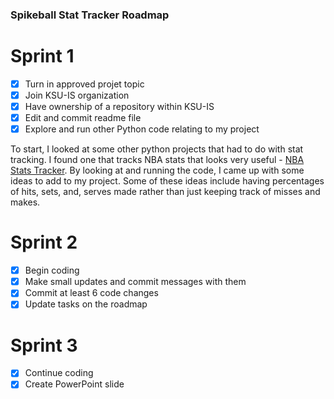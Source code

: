 ### Spikeball Stat Tracker Roadmap
# Sprint 1
- [x] Turn in approved projet topic
- [x] Join KSU-IS organization
- [x] Have ownership of a repository within KSU-IS
- [x] Edit and commit readme file
- [x] Explore and run other Python code relating to my project

To start, I looked at some other python projects that had to do with stat tracking. I found one that tracks NBA stats that looks very useful - [NBA Stats Tracker](https://github.com/dblackrun/nba-stats-tracking).
By looking at and running the code, I came up with some ideas to add to my project. Some of these ideas include having percentages of hits, sets, and, serves made rather than just keeping track of misses and makes.

# Sprint 2
- [x] Begin coding
- [x] Make small updates and commit messages with them
- [x] Commit at least 6 code changes
- [x] Update tasks on the roadmap

# Sprint 3
- [x] Continue coding
- [x] Create PowerPoint slide
